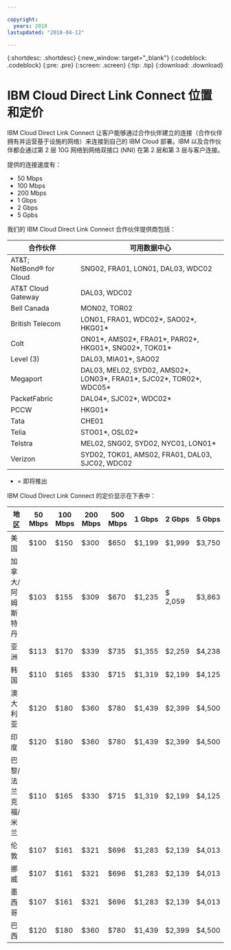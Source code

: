 ```yaml
---

copyright:
  years: 2018
lastupdated: "2018-04-12"

---
```


{:shortdesc: .shortdesc}
{:new_window: target="_blank"}
{:codeblock: .codeblock}
{:pre: .pre}
{:screen: .screen}
{:tip: .tip}
{:download: .download}

# IBM Cloud Direct Link Connect 位置和定价

IBM Cloud Direct Link Connect 让客户能够通过合作伙伴建立的连接（合作伙伴拥有并运营基于设施的网络）来连接到自己的 IBM Cloud 部署。IBM 以及合作伙伴都会通过第 2 层 10G 网络到网络双接口 (NNI) 在第 2 层和第 3 层与客户连接。

提供的连接速度有：

* 50 Mbps
* 100 Mbps
* 200 Mbps
* 1 Gbps
* 2 Gbps
* 5 Gpbs

我们的 IBM Cloud Direct Link Connect 合作伙伴提供商包括：

| 合作伙伴 | 可用数据中心|
|--------------|--------------|
| AT&T; NetBond® for Cloud | SNG02, FRA01, LON01, DAL03, WDC02|
| AT&T Cloud Gateway | DAL03, WDC02 |
| Bell Canada | MON02, TOR02 |
| British Telecom |  LON01, FRA01, WDC02*, SAO02*, HKG01* |
| Colt | ON01*, AMS02*, FRA01*, PAR02*, HKG01*, SNG02*, TOK01* |
| Level (3) | DAL03, MIA01*, SAO02 ||
| Megaport | DAL03, MEL02, SYD02, AMS02*, LON03*, FRA01*, SJC02*, TOR02*, WDC05* |
| PacketFabric | DAL04*, SJC02*, WDC02* |
| PCCW | HKG01* |
| Tata | CHE01 |
| Telia | STO01*, OSL02* |
| Telstra | MEL02, SNG02, SYD02, NYC01, LON01* |
| Verizon | SYD02, TOK01, AMS02, FRA01, DAL03, SJC02, WDC02 |

* = 即将推出

IBM Cloud Direct Link Connect 的定价显示在下表中：

| 地区| 50 Mbps| 100 Mbps| 200 Mbps| 500 Mbps| 1 Gbps | 2 Gbps | 5 Gbps |
|----|----|----|----|----|----|----|----|
| 美国 |  $100 | $150 | $300 | $650 | $1,199 | $1,999 | $3,750 |
| 加拿大/阿姆斯特丹 |  $103 | $155 | $309 | $670 | $1,235 | $ 2,059 | $3,863 |
| 亚洲 | $113 | $170 | $339 | $735 | $1,355 | $2,259 | $4,238 |
| 韩国 | $110 | $165 | $330 | $715 | $1,319 | $2,199 | $4,125 |
| 澳大利亚 | $120 | $180 | $360 | $780 | $1,439 | $2,399 | $4,500|
| 印度 | $120 | $180 | $360 | $780 | $1,439 | $2,399 | $4,500|
| 巴黎/法兰克福/米兰 |  $110 | $165 | $330 | $715 | $1,319 | $2,199 | $4,125 |
|伦敦 |  $107 | $161 | $321 | $696 | $1,283 | $2,139 | $4,013 |
| 挪威 | $107 | $161 | $321 | $696 | $1,283 | $2,139 | $4,013 |
| 墨西哥| $107 | $161 | $321 | $696 | $1,283 | $2,139 | $4,013 |
|巴西 | $120 | $180 | $360 | $780 | $1,439 | $2,399 | $4,500|

